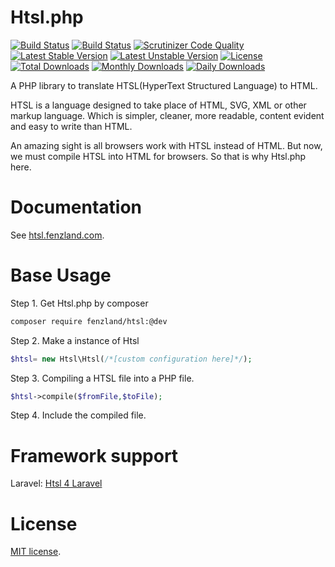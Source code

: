 Htsl.php
================================

[![Build Status](https://travis-ci.org/Fenzland/Htsl.php.svg?branch=test)](https://travis-ci.org/Fenzland/Htsl.php)
[![Build Status](https://scrutinizer-ci.com/g/Fenzland/Htsl.php/badges/build.png?b=master)](https://scrutinizer-ci.com/g/Fenzland/Htsl.php/build-status/master)
[![Scrutinizer Code Quality](https://scrutinizer-ci.com/g/Fenzland/Htsl.php/badges/quality-score.png?b=master)](https://scrutinizer-ci.com/g/Fenzland/Htsl.php/?branch=master)
[![Latest Stable Version](https://poser.pugx.org/fenzland/htsl/v/stable)](https://packagist.org/packages/fenzland/htsl)
[![Latest Unstable Version](https://poser.pugx.org/fenzland/htsl/v/unstable)](https://packagist.org/packages/fenzland/htsl)
[![License](https://poser.pugx.org/fenzland/htsl/license)](https://packagist.org/packages/fenzland/htsl)
[![Total Downloads](https://poser.pugx.org/fenzland/htsl/downloads)](https://packagist.org/packages/fenzland/htsl)
[![Monthly Downloads](https://poser.pugx.org/fenzland/htsl/d/monthly)](https://packagist.org/packages/fenzland/htsl)
[![Daily Downloads](https://poser.pugx.org/fenzland/htsl/d/daily)](https://packagist.org/packages/fenzland/htsl)


A PHP library to translate HTSL(HyperText Structured Language) to HTML.

HTSL is a language designed to take place of HTML, SVG, XML or other markup language. Which is simpler, cleaner, more readable, content evident and easy to write than HTML.

An amazing sight is all browsers work with HTSL instead of HTML. But now, we must compile HTSL into HTML for browsers. So that is why Htsl.php here.

# Documentation
See [htsl.fenzland.com](http://htsl.fenzland.com).

# Base Usage

Step 1. Get Htsl.php by composer
``` bash
composer require fenzland/htsl:@dev
```

Step 2. Make a instance of Htsl
``` php
$htsl= new Htsl\Htsl(/*[custom configuration here]*/);
```

Step 3. Compiling a HTSL file into a PHP file.
``` php
$htsl->compile($fromFile,$toFile);
```

Step 4. Include the compiled file.

# Framework support

Laravel: [Htsl 4 Laravel](https://github.com/Fenzland/Htsl-laravel)


# License

[MIT license](http://opensource.org/licenses/MIT).
